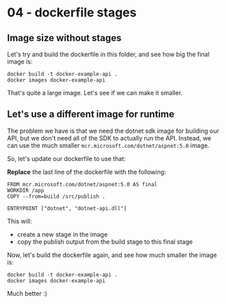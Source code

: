 # 04 - dockerfile stages

## Image size without stages
Let's try and build the dockerfile in this folder, and see how big the final image is:

```
docker build -t docker-example-api .
docker images docker-example-api
```

That's quite a large image. Let's see if we can make it smaller.

## Let's use a different image for runtime
The problem we have is that we need the dotnet sdk image for building our API, but we don't need all of the SDK to actually run the API. Instead, we can use the much smaller `mcr.microsoft.com/dotnet/aspnet:5.0` image.

So, let's update our dockerfile to use that:

**Replace** the last line of the dockerfile with the following:
```
FROM mcr.microsoft.com/dotnet/aspnet:5.0 AS final
WORKDIR /app
COPY --from=build /src/publish .

ENTRYPOINT ["dotnet", "dotnet-api.dll"]
```

This will:
- create a new stage in the image
- copy the publish output from the build stage to this final stage

Now, let's build the dockerfile again, and see how much smaller the image is:
```
docker build -t docker-example-api .
docker images docker-example-api
```

Much better :)
